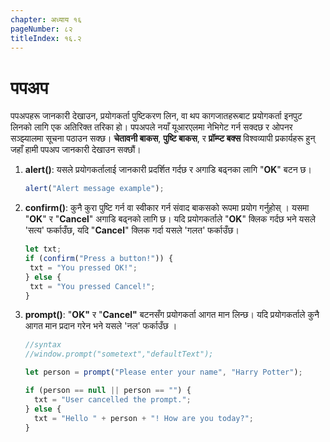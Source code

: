 ```yaml
---
chapter: अध्याय १६
pageNumber: ८२
titleIndex: १६.२
---
```

# पपअप

पपअपहरू जानकारी देखाउन, प्रयोगकर्ता पुष्टिकरण लिन, वा थप कागजातहरूबाट प्रयोगकर्ता इनपुट लिनको लागि एक अतिरिक्त तरिका हो। पपअपले नयाँ यूआरएलमा नेभिगेट गर्न सक्दछ र ओपनर सञ्झ्यालमा सूचना पठाउन सक्छ। **चेतावनी बाकस**, **पुष्टि बाकस**, र **प्रॉम्प्ट बक्स** विश्वव्यापी प्रकार्यहरू हुन् जहाँ हामी पपअप जानकारी देखाउन सक्छौं।

1. **alert()**: यसले प्रयोगकर्तालाई जानकारी प्रदर्शित गर्दछ र अगाडि बढ्नका लागि "**OK**" बटन छ।

    ```javascript
    alert("Alert message example");
    ```
2.  **confirm()**: कुनै कुरा पुष्टि गर्न वा स्वीकार गर्न संवाद बाकसको रूपमा प्रयोग गर्नुहोस् । यसमा "**OK**" र "**Cancel**" अगाडि बढ्नको लागि छ। यदि प्रयोगकर्ताले "**OK**" क्लिक गर्दछ भने यसले 'सत्य' फर्काउँछ, यदि "**Cancel**" क्लिक गर्दा यसले 'गलत' फर्काउँछ।

     ```javascript
    let txt;
    if (confirm("Press a button!")) {
      txt = "You pressed OK!";
    } else {
      txt = "You pressed Cancel!";
    }
    ```
3.  **prompt()**: "**OK"** र "**Cancel"** बटनसँग प्रयोगकर्ता आगत मान लिन्छ। यदि प्रयोगकर्ताले कुनै आगत मान प्रदान गरेन भने यसले 'नल' फर्काउँछ ।

    ```javascript
    //syntax 
    //window.prompt("sometext","defaultText");

    let person = prompt("Please enter your name", "Harry Potter");

    if (person == null || person == "") {
      txt = "User cancelled the prompt.";
    } else {
      txt = "Hello " + person + "! How are you today?";
    }
    ```









